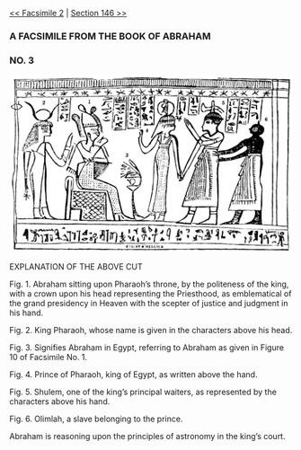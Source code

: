 [<< Facsimile 2](Facsimile%202.md)  |  [Section 146 >>](../Section%20146.md)

### A FACSIMILE FROM THE BOOK OF ABRAHAM
### NO. 3

![Images.tc.fac3](../../../assets/Images.tc.fac3.jpg)

EXPLANATION OF THE ABOVE CUT

 Fig. 1. Abraham sitting upon Pharaoh’s throne, by the politeness of the king, with a crown upon his head representing the Priesthood, as emblematical of the grand presidency in Heaven with the scepter of justice and judgment in his hand.

Fig. 2. King Pharaoh, whose name is given in the characters above his head.

Fig. 3. Signifies Abraham in Egypt, referring to Abraham as given in Figure 10 of Facsimile No. 1.

Fig. 4. Prince of Pharaoh, king of Egypt, as written above the hand.

Fig. 5. Shulem, one of the king’s principal waiters, as represented by the characters above his hand.

Fig. 6. Olimlah, a slave belonging to the prince.

Abraham is reasoning upon the principles of astronomy in the king’s court.